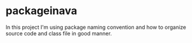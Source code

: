 # packageinava
In this project I'm using package naming convention and how to organize source code and class file in good manner.
